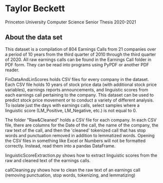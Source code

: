 # Taylor Beckett
Princeton University 
Computer Science Senior Thesis 2020-2021




## About the data set

This dataset is a compilation of 804 Earnings Calls from 21 companies over a period of 10 years from the third quarter of 2010 through the third quarter of 2020. All raw earnings calls can be found in the Earnings Call folder in PDF form. They can be read into programs using PyPDF or another PDF reader.

FinDataAndLinScores holds CSV files for every company in the dataset. Each CSV file holds 10 years of stock price data (with additional stock price variables), earnings reports announcements, and linguistic scores from each earnings call pertaining to the company. This dataset can be used to predict stock price movement or to conduct a variety of different analysis. To isolate just the days with earnings calls, select samples where a linguistic score (LM_Positive, LM_Negative, etc.) is not equal to 0.

The folder "Raw&Cleaned" holds a CSV file for each company. In each CSV file, there are columns for the Date of the call, the name of the company, the raw text of the call, and then the 'cleaned' tokenized call that has stop words and punctuation removed in addition to lemmatized words. Opening the CSV files in something like Excel or Numbers will not be formatted correctly. Instead, read them into a pandas DataFrame.

linguisticScoreExtraction.py shows how to extract linguistic scores from the raw and cleaned text of the earnings calls.

callCleaning.py shows how to clean the raw text of an earnings call (removing punctuation, stop words, tokenizing, and lemmatizing)
